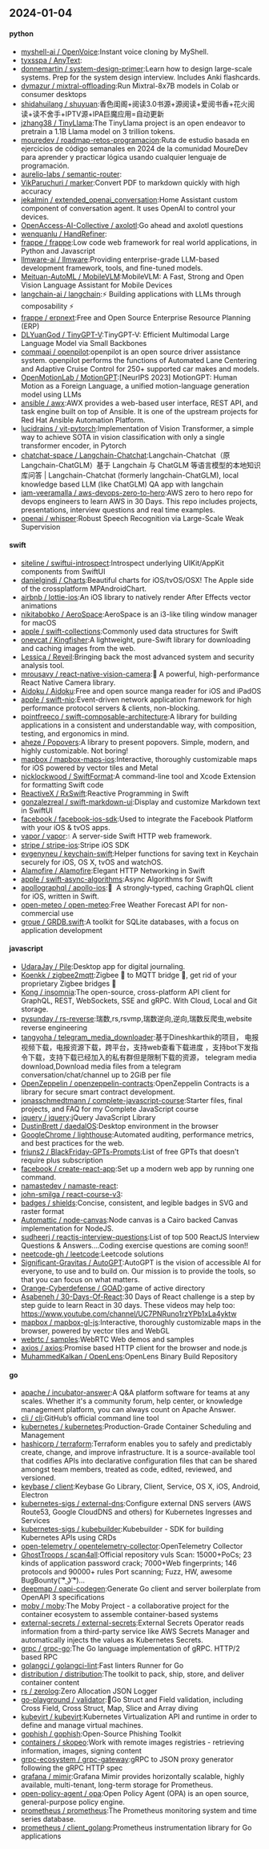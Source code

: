 ## 2024-01-04

#### python
* [myshell-ai / OpenVoice](https://github.com/myshell-ai/OpenVoice):Instant voice cloning by MyShell.
* [tyxsspa / AnyText](https://github.com/tyxsspa/AnyText):
* [donnemartin / system-design-primer](https://github.com/donnemartin/system-design-primer):Learn how to design large-scale systems. Prep for the system design interview. Includes Anki flashcards.
* [dvmazur / mixtral-offloading](https://github.com/dvmazur/mixtral-offloading):Run Mixtral-8x7B models in Colab or consumer desktops
* [shidahuilang / shuyuan](https://github.com/shidahuilang/shuyuan):香色闺阁+阅读3.0书源+源阅读+爱阅书香+花火阅读+读不舍手+IPTV源+IPA巨魔应用=自动更新
* [jzhang38 / TinyLlama](https://github.com/jzhang38/TinyLlama):The TinyLlama project is an open endeavor to pretrain a 1.1B Llama model on 3 trillion tokens.
* [mouredev / roadmap-retos-programacion](https://github.com/mouredev/roadmap-retos-programacion):Ruta de estudio basada en ejercicios de código semanales en 2024 de la comunidad MoureDev para aprender y practicar lógica usando cualquier lenguaje de programación.
* [aurelio-labs / semantic-router](https://github.com/aurelio-labs/semantic-router):
* [VikParuchuri / marker](https://github.com/VikParuchuri/marker):Convert PDF to markdown quickly with high accuracy
* [jekalmin / extended_openai_conversation](https://github.com/jekalmin/extended_openai_conversation):Home Assistant custom component of conversation agent. It uses OpenAI to control your devices.
* [OpenAccess-AI-Collective / axolotl](https://github.com/OpenAccess-AI-Collective/axolotl):Go ahead and axolotl questions
* [wenquanlu / HandRefiner](https://github.com/wenquanlu/HandRefiner):
* [frappe / frappe](https://github.com/frappe/frappe):Low code web framework for real world applications, in Python and Javascript
* [llmware-ai / llmware](https://github.com/llmware-ai/llmware):Providing enterprise-grade LLM-based development framework, tools, and fine-tuned models.
* [Meituan-AutoML / MobileVLM](https://github.com/Meituan-AutoML/MobileVLM):MobileVLM: A Fast, Strong and Open Vision Language Assistant for Mobile Devices
* [langchain-ai / langchain](https://github.com/langchain-ai/langchain):⚡ Building applications with LLMs through composability ⚡
* [frappe / erpnext](https://github.com/frappe/erpnext):Free and Open Source Enterprise Resource Planning (ERP)
* [DLYuanGod / TinyGPT-V](https://github.com/DLYuanGod/TinyGPT-V):TinyGPT-V: Efficient Multimodal Large Language Model via Small Backbones
* [commaai / openpilot](https://github.com/commaai/openpilot):openpilot is an open source driver assistance system. openpilot performs the functions of Automated Lane Centering and Adaptive Cruise Control for 250+ supported car makes and models.
* [OpenMotionLab / MotionGPT](https://github.com/OpenMotionLab/MotionGPT):[NeurIPS 2023] MotionGPT: Human Motion as a Foreign Language, a unified motion-language generation model using LLMs
* [ansible / awx](https://github.com/ansible/awx):AWX provides a web-based user interface, REST API, and task engine built on top of Ansible. It is one of the upstream projects for Red Hat Ansible Automation Platform.
* [lucidrains / vit-pytorch](https://github.com/lucidrains/vit-pytorch):Implementation of Vision Transformer, a simple way to achieve SOTA in vision classification with only a single transformer encoder, in Pytorch
* [chatchat-space / Langchain-Chatchat](https://github.com/chatchat-space/Langchain-Chatchat):Langchain-Chatchat（原Langchain-ChatGLM）基于 Langchain 与 ChatGLM 等语言模型的本地知识库问答 | Langchain-Chatchat (formerly langchain-ChatGLM), local knowledge based LLM (like ChatGLM) QA app with langchain
* [iam-veeramalla / aws-devops-zero-to-hero](https://github.com/iam-veeramalla/aws-devops-zero-to-hero):AWS zero to hero repo for devops engineers to learn AWS in 30 Days. This repo includes projects, presentations, interview questions and real time examples.
* [openai / whisper](https://github.com/openai/whisper):Robust Speech Recognition via Large-Scale Weak Supervision

#### swift
* [siteline / swiftui-introspect](https://github.com/siteline/swiftui-introspect):Introspect underlying UIKit/AppKit components from SwiftUI
* [danielgindi / Charts](https://github.com/danielgindi/Charts):Beautiful charts for iOS/tvOS/OSX! The Apple side of the crossplatform MPAndroidChart.
* [airbnb / lottie-ios](https://github.com/airbnb/lottie-ios):An iOS library to natively render After Effects vector animations
* [nikitabobko / AeroSpace](https://github.com/nikitabobko/AeroSpace):AeroSpace is an i3-like tiling window manager for macOS
* [apple / swift-collections](https://github.com/apple/swift-collections):Commonly used data structures for Swift
* [onevcat / Kingfisher](https://github.com/onevcat/Kingfisher):A lightweight, pure-Swift library for downloading and caching images from the web.
* [Lessica / Reveil](https://github.com/Lessica/Reveil):Bringing back the most advanced system and security analysis tool.
* [mrousavy / react-native-vision-camera](https://github.com/mrousavy/react-native-vision-camera):📸 A powerful, high-performance React Native Camera library.
* [Aidoku / Aidoku](https://github.com/Aidoku/Aidoku):Free and open source manga reader for iOS and iPadOS
* [apple / swift-nio](https://github.com/apple/swift-nio):Event-driven network application framework for high performance protocol servers & clients, non-blocking.
* [pointfreeco / swift-composable-architecture](https://github.com/pointfreeco/swift-composable-architecture):A library for building applications in a consistent and understandable way, with composition, testing, and ergonomics in mind.
* [aheze / Popovers](https://github.com/aheze/Popovers):A library to present popovers. Simple, modern, and highly customizable. Not boring!
* [mapbox / mapbox-maps-ios](https://github.com/mapbox/mapbox-maps-ios):Interactive, thoroughly customizable maps for iOS powered by vector tiles and Metal
* [nicklockwood / SwiftFormat](https://github.com/nicklockwood/SwiftFormat):A command-line tool and Xcode Extension for formatting Swift code
* [ReactiveX / RxSwift](https://github.com/ReactiveX/RxSwift):Reactive Programming in Swift
* [gonzalezreal / swift-markdown-ui](https://github.com/gonzalezreal/swift-markdown-ui):Display and customize Markdown text in SwiftUI
* [facebook / facebook-ios-sdk](https://github.com/facebook/facebook-ios-sdk):Used to integrate the Facebook Platform with your iOS & tvOS apps.
* [vapor / vapor](https://github.com/vapor/vapor):💧 A server-side Swift HTTP web framework.
* [stripe / stripe-ios](https://github.com/stripe/stripe-ios):Stripe iOS SDK
* [evgenyneu / keychain-swift](https://github.com/evgenyneu/keychain-swift):Helper functions for saving text in Keychain securely for iOS, OS X, tvOS and watchOS.
* [Alamofire / Alamofire](https://github.com/Alamofire/Alamofire):Elegant HTTP Networking in Swift
* [apple / swift-async-algorithms](https://github.com/apple/swift-async-algorithms):Async Algorithms for Swift
* [apollographql / apollo-ios](https://github.com/apollographql/apollo-ios):📱  A strongly-typed, caching GraphQL client for iOS, written in Swift.
* [open-meteo / open-meteo](https://github.com/open-meteo/open-meteo):Free Weather Forecast API for non-commercial use
* [groue / GRDB.swift](https://github.com/groue/GRDB.swift):A toolkit for SQLite databases, with a focus on application development

#### javascript
* [UdaraJay / Pile](https://github.com/UdaraJay/Pile):Desktop app for digital journaling.
* [Koenkk / zigbee2mqtt](https://github.com/Koenkk/zigbee2mqtt):Zigbee 🐝 to MQTT bridge 🌉, get rid of your proprietary Zigbee bridges 🔨
* [Kong / insomnia](https://github.com/Kong/insomnia):The open-source, cross-platform API client for GraphQL, REST, WebSockets, SSE and gRPC. With Cloud, Local and Git storage.
* [pysunday / rs-reverse](https://github.com/pysunday/rs-reverse):瑞数,rs,rsvmp,瑞数逆向,逆向,瑞数反爬虫,website reverse engineering
* [tangyoha / telegram_media_downloader](https://github.com/tangyoha/telegram_media_downloader):基于Dineshkarthik的项目， 电报视频下载，电报资源下载，跨平台，支持web查看下载进度 ，支持bot下发指令下载，支持下载已经加入的私有群但是限制下载的资源， telegram media download,Download media files from a telegram conversation/chat/channel up to 2GiB per file
* [OpenZeppelin / openzeppelin-contracts](https://github.com/OpenZeppelin/openzeppelin-contracts):OpenZeppelin Contracts is a library for secure smart contract development.
* [jonasschmedtmann / complete-javascript-course](https://github.com/jonasschmedtmann/complete-javascript-course):Starter files, final projects, and FAQ for my Complete JavaScript course
* [jquery / jquery](https://github.com/jquery/jquery):jQuery JavaScript Library
* [DustinBrett / daedalOS](https://github.com/DustinBrett/daedalOS):Desktop environment in the browser
* [GoogleChrome / lighthouse](https://github.com/GoogleChrome/lighthouse):Automated auditing, performance metrics, and best practices for the web.
* [friuns2 / BlackFriday-GPTs-Prompts](https://github.com/friuns2/BlackFriday-GPTs-Prompts):List of free GPTs that doesn't require plus subscription
* [facebook / create-react-app](https://github.com/facebook/create-react-app):Set up a modern web app by running one command.
* [namastedev / namaste-react](https://github.com/namastedev/namaste-react):
* [john-smilga / react-course-v3](https://github.com/john-smilga/react-course-v3):
* [badges / shields](https://github.com/badges/shields):Concise, consistent, and legible badges in SVG and raster format
* [Automattic / node-canvas](https://github.com/Automattic/node-canvas):Node canvas is a Cairo backed Canvas implementation for NodeJS.
* [sudheerj / reactjs-interview-questions](https://github.com/sudheerj/reactjs-interview-questions):List of top 500 ReactJS Interview Questions & Answers....Coding exercise questions are coming soon!!
* [neetcode-gh / leetcode](https://github.com/neetcode-gh/leetcode):Leetcode solutions
* [Significant-Gravitas / AutoGPT](https://github.com/Significant-Gravitas/AutoGPT):AutoGPT is the vision of accessible AI for everyone, to use and to build on. Our mission is to provide the tools, so that you can focus on what matters.
* [Orange-Cyberdefense / GOAD](https://github.com/Orange-Cyberdefense/GOAD):game of active directory
* [Asabeneh / 30-Days-Of-React](https://github.com/Asabeneh/30-Days-Of-React):30 Days of React challenge is a step by step guide to learn React in 30 days. These videos may help too: https://www.youtube.com/channel/UC7PNRuno1rzYPb1xLa4yktw
* [mapbox / mapbox-gl-js](https://github.com/mapbox/mapbox-gl-js):Interactive, thoroughly customizable maps in the browser, powered by vector tiles and WebGL
* [webrtc / samples](https://github.com/webrtc/samples):WebRTC Web demos and samples
* [axios / axios](https://github.com/axios/axios):Promise based HTTP client for the browser and node.js
* [MuhammedKalkan / OpenLens](https://github.com/MuhammedKalkan/OpenLens):OpenLens Binary Build Repository

#### go
* [apache / incubator-answer](https://github.com/apache/incubator-answer):A Q&A platform software for teams at any scales. Whether it's a community forum, help center, or knowledge management platform, you can always count on Apache Answer.
* [cli / cli](https://github.com/cli/cli):GitHub’s official command line tool
* [kubernetes / kubernetes](https://github.com/kubernetes/kubernetes):Production-Grade Container Scheduling and Management
* [hashicorp / terraform](https://github.com/hashicorp/terraform):Terraform enables you to safely and predictably create, change, and improve infrastructure. It is a source-available tool that codifies APIs into declarative configuration files that can be shared amongst team members, treated as code, edited, reviewed, and versioned.
* [keybase / client](https://github.com/keybase/client):Keybase Go Library, Client, Service, OS X, iOS, Android, Electron
* [kubernetes-sigs / external-dns](https://github.com/kubernetes-sigs/external-dns):Configure external DNS servers (AWS Route53, Google CloudDNS and others) for Kubernetes Ingresses and Services
* [kubernetes-sigs / kubebuilder](https://github.com/kubernetes-sigs/kubebuilder):Kubebuilder - SDK for building Kubernetes APIs using CRDs
* [open-telemetry / opentelemetry-collector](https://github.com/open-telemetry/opentelemetry-collector):OpenTelemetry Collector
* [GhostTroops / scan4all](https://github.com/GhostTroops/scan4all):Official repository vuls Scan: 15000+PoCs; 23 kinds of application password crack; 7000+Web fingerprints; 146 protocols and 90000+ rules Port scanning; Fuzz, HW, awesome BugBounty( ͡° ͜ʖ ͡°)...
* [deepmap / oapi-codegen](https://github.com/deepmap/oapi-codegen):Generate Go client and server boilerplate from OpenAPI 3 specifications
* [moby / moby](https://github.com/moby/moby):The Moby Project - a collaborative project for the container ecosystem to assemble container-based systems
* [external-secrets / external-secrets](https://github.com/external-secrets/external-secrets):External Secrets Operator reads information from a third-party service like AWS Secrets Manager and automatically injects the values as Kubernetes Secrets.
* [grpc / grpc-go](https://github.com/grpc/grpc-go):The Go language implementation of gRPC. HTTP/2 based RPC
* [golangci / golangci-lint](https://github.com/golangci/golangci-lint):Fast linters Runner for Go
* [distribution / distribution](https://github.com/distribution/distribution):The toolkit to pack, ship, store, and deliver container content
* [rs / zerolog](https://github.com/rs/zerolog):Zero Allocation JSON Logger
* [go-playground / validator](https://github.com/go-playground/validator):💯Go Struct and Field validation, including Cross Field, Cross Struct, Map, Slice and Array diving
* [kubevirt / kubevirt](https://github.com/kubevirt/kubevirt):Kubernetes Virtualization API and runtime in order to define and manage virtual machines.
* [gophish / gophish](https://github.com/gophish/gophish):Open-Source Phishing Toolkit
* [containers / skopeo](https://github.com/containers/skopeo):Work with remote images registries - retrieving information, images, signing content
* [grpc-ecosystem / grpc-gateway](https://github.com/grpc-ecosystem/grpc-gateway):gRPC to JSON proxy generator following the gRPC HTTP spec
* [grafana / mimir](https://github.com/grafana/mimir):Grafana Mimir provides horizontally scalable, highly available, multi-tenant, long-term storage for Prometheus.
* [open-policy-agent / opa](https://github.com/open-policy-agent/opa):Open Policy Agent (OPA) is an open source, general-purpose policy engine.
* [prometheus / prometheus](https://github.com/prometheus/prometheus):The Prometheus monitoring system and time series database.
* [prometheus / client_golang](https://github.com/prometheus/client_golang):Prometheus instrumentation library for Go applications
